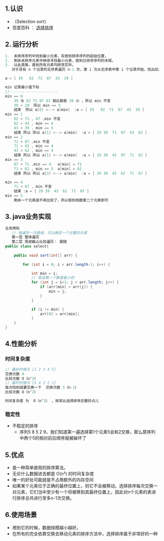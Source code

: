 

## 1.认识

*   （Selection sort）
*   百度百科 ： [选择排序](https://baike.baidu.com/item/%E9%80%89%E6%8B%A9%E6%8E%92%E5%BA%8F)

## 2. 运行分析

```go
1.  未排序序列中找到最小元素，存放到排序序列的起始位置，
2.  剩余未排序元素中继续寻找最小元素，放到已排序序列的末尾。
3.  以此类推，直到所有元素均排序完毕。
   对于具有 n 个记录的无序表遍历 n-1 次，第 i 次从无序表中第 i 个记录开始，找出后序关键字中最小的记录，然后放置在第 i 的位置上 

a = [ 39   62  71  87  43  29 ]

min 记录最小值下标
//----------------------
min == 0
    39 与 62 71 87 43 相比都是 39 小 ，所以 min 不变
    39 > 29  所以 min == 5
	结束  所以 a[0] <--> a[min]  :a = [ 29   62  71  87  43  39 ]
min == 1
	62 < 71 , 87 ,min 不变
	62 > 43 , min == 4
	43 < 39 , min == 5
	结束 所以 所以 a[1] <--> a[min]  :a = [ 29 39  71  87  43  62 ]
min == 2
	71 < 87 ,min 不变
	71 > 43 , min == 4
	43 < 62 , min == 4
	结束 所以 所以 a[1] <--> a[min]  :a = [ 29 39  43  87  71  62 ]
min == 3
	87 > 71 ,min == 4   a[min] = 71
	71 > 62 , min == 5  a[min] = 62
	结束 所以 所以 a[3] <--> a[min]  :a = [ 29 39  43  62  71  67 ]

min == 4
	71 < 87 , min 不变
	结束 :a = [ 29 39  43  62  71  87 ]
min == 5
	剩余一个元素就不用比较了，所以取到倒数第二个元素即可
```

## 3. java业务实现

```java
业务两轮
   // 每遍历一次数组，可以确定一个位置的元素
   第一层 整体遍历
   第二层 局部截止比较遍历： 跟随    
public class select{
    
    public void sort(int[] arr) {
        
        for (int i = 0; i < arr.length-1; i++) {

            int min = i;
            // 假设第一个数是最小的
            for (int j = i+1; j < arr.length; j++) {
                if (arr[min] > arr[j]) {
                    min = j;
                }
            }

            if (i != min) {
                arr[0] = arr[min];
            }
    }
}
```

## 4.性能分析

### 时间复杂度

```go
// 最好的情况 [1 2 3 4 5]
交换次数 0
比较次数 O（n^2）
// 最坏的情况 [5 4 3 2 1]
每次找到就要交换一下  交换次数 3（n-1）
比较次数 O（n^2）

时间复杂度 为  O（n^2） ，效率比选择排序还要好点儿

```

### 稳定性

*    不稳定的排序 
     *    序列5 8 5 2 9，我们知道第一遍选择第1个元素5会和2交换，那么原序列中两个5的相对前后顺序就被破坏了 

## 5.优点

*   是一种简单直观的排序算法。
*   无论什么数据进去都是 O(n²) 的时间复杂度 
*   唯一的好处可能就是不占用额外的内存空间  
*   如果某个元素位于正确的最终位置上，则它不会被移动。选择排序每次交换一对元素，它们当中至少有一个将被移到其最终位置上，因此对n个元素的表进行排序总共进行至多n-1次交换。



## 6.使用场景

*    用到它的时候，数据规模越小越好。
*    在所有的完全依靠交换去移动元素的排序方法中，选择排序属于非常好的一种



